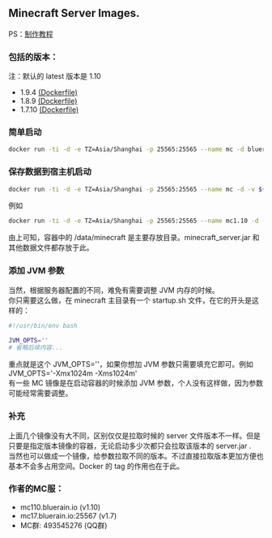 ## Minecraft Server Images.
PS：[制作教程](http://blog.bluerain.io/2016/10/04/minecraft-docker/)
### 包括的版本：
注：默认的 latest 版本是 1.10   
* 1.9.4 [(Dockerfile)](https://github.com/HentaiMew/docker-minecraft/blob/master/1.9/Dockerfile)
* 1.8.9 [(Dockerfile)](https://github.com/HentaiMew/docker-minecraft/blob/master/1.8/Dockerfile)
* 1.7.10 [(Dockerfile)](https://github.com/HentaiMew/docker-minecraft/blob/master/1.7/Dockerfile)

### 简单启动
````bash
docker run -ti -d -e TZ=Asia/Shanghai -p 25565:25565 --name mc -d bluerain/minecraft:tag
````
### 保存数据到宿主机启动
````bash
docker run -ti -d -e TZ=Asia/Shanghai -p 25565:25565 --name mc -d -v ${your_path}:/data/minecraft bluerain/minecraft:tag
````
例如
````bash
docker run -ti -d -e TZ=Asia/Shanghai -p 25565:25565 --name mc1.10 -d -v /data/mc1.9:/data/minecraft bluerain/minecraft:1.9
````
由上可知，容器中的 /data/minecraft 是主要存放目录。minecraft_server.jar 和其他数据文件都存放于此。   

### 添加 JVM 参数
当然，根据服务器配置的不同，难免有需要调整 JVM 内存的时候。   
你只需要这么做，在 minecraft 主目录有一个 startup.sh 文件，在它的开头是这样的：
````bash
#!/usr/bin/env bash

JVM_OPTS=''
# 省略后续内容...
````
重点就是这个 JVM_OPTS=''，如果你想加 JVM 参数只需要填充它即可。例如   
JVM_OPTS='-Xmx1024m -Xms1024m'    
有一些 MC 镜像是在启动容器的时候添加 JVM 参数，个人没有这样做，因为参数可能经常需要调整。

### 补充
上面几个镜像没有大不同，区别仅仅是拉取时候的 server 文件版本不一样。但是只要是指定版本镜像的容器，无论启动多少次都只会拉取该版本的 server.jar .   
当然也可以做成一个镜像，给参数拉取不同的版本。不过直接拉取版本更加方便也基本不会多占用空间。Docker 的 tag 的作用也在于此。

### 作者的MC服：
* mc110.bluerain.io (v1.10)
* mc17.bluerain.io:25567 (v1.7)
* MC群: 493545276 (QQ群)
